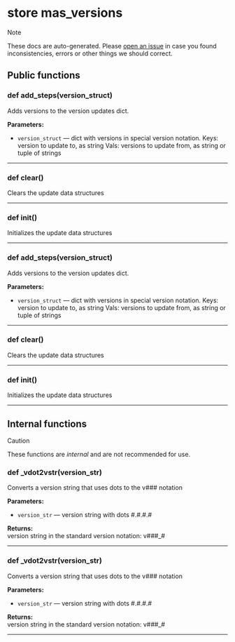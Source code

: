 # store mas_versions

> [!NOTE]
> These docs are auto-generated. Please [open an issue](https://github.com/Friends-of-Monika/mas-docs/issues/new)
> in case you found inconsistencies, errors or other things we should correct.

## Public functions

### def add_steps(version_struct)

Adds versions to the version updates dict.

**Parameters:**
- `version_struct` &mdash; dict with versions in special version notation. Keys: version to update to, as string Vals: versions to update from, as string or tuple of strings


---

### def clear()

Clears the update data structures

---

### def init()

Initializes the update data structures

---

### def add_steps(version_struct)

Adds versions to the version updates dict.

**Parameters:**
- `version_struct` &mdash; dict with versions in special version notation. Keys: version to update to, as string Vals: versions to update from, as string or tuple of strings


---

### def clear()

Clears the update data structures

---

### def init()

Initializes the update data structures

---

## Internal functions

> [!CAUTION]
> These functions are *internal* and are not recommended for use.

### def _vdot2vstr(version_str)

Converts a version string that uses dots to the v#_#_# notation

**Parameters:**
- `version_str` &mdash; version string with dots #.#.#.#


**Returns:**<br>
version string in the standard version notation: v#_#_#_#

---

### def _vdot2vstr(version_str)

Converts a version string that uses dots to the v#_#_# notation

**Parameters:**
- `version_str` &mdash; version string with dots #.#.#.#


**Returns:**<br>
version string in the standard version notation: v#_#_#_#

---

